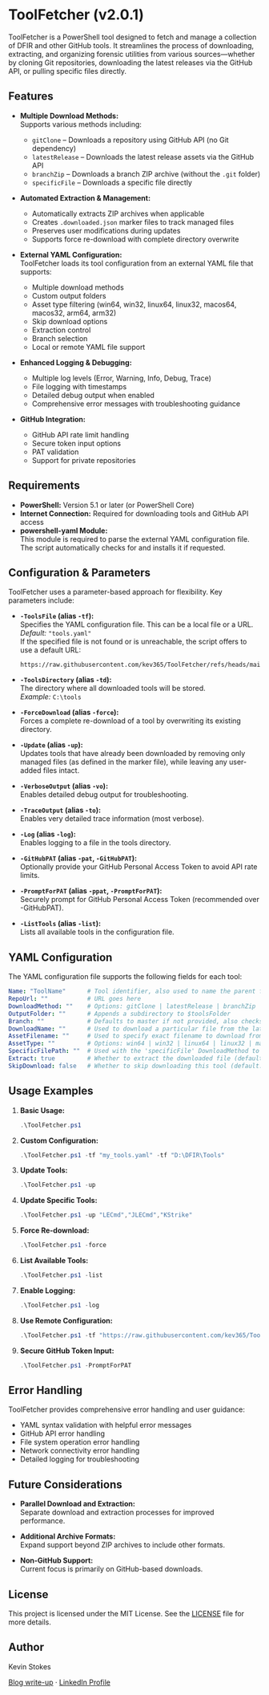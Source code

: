 # ToolFetcher (v2.0.1)

ToolFetcher is a PowerShell tool designed to fetch and manage a collection of DFIR and other GitHub tools. It streamlines the process of downloading, extracting, and organizing forensic utilities from various sources—whether by cloning Git repositories, downloading the latest releases via the GitHub API, or pulling specific files directly.

## Features

- **Multiple Download Methods:**  
  Supports various methods including:
  - `gitClone` – Downloads a repository using GitHub API (no Git dependency)
  - `latestRelease` – Downloads the latest release assets via the GitHub API
  - `branchZip` – Downloads a branch ZIP archive (without the `.git` folder)
  - `specificFile` – Downloads a specific file directly

- **Automated Extraction & Management:**  
  - Automatically extracts ZIP archives when applicable
  - Creates `.downloaded.json` marker files to track managed files
  - Preserves user modifications during updates
  - Supports force re-download with complete directory overwrite

- **External YAML Configuration:**  
  ToolFetcher loads its tool configuration from an external YAML file that supports:
  - Multiple download methods
  - Custom output folders
  - Asset type filtering (win64, win32, linux64, linux32, macos64, macos32, arm64, arm32)
  - Skip download options
  - Extraction control
  - Branch selection
  - Local or remote YAML file support

- **Enhanced Logging & Debugging:**  
  - Multiple log levels (Error, Warning, Info, Debug, Trace)
  - File logging with timestamps
  - Detailed debug output when enabled
  - Comprehensive error messages with troubleshooting guidance

- **GitHub Integration:**  
  - GitHub API rate limit handling
  - Secure token input options
  - PAT validation
  - Support for private repositories

## Requirements

- **PowerShell:** Version 5.1 or later (or PowerShell Core)
- **Internet Connection:** Required for downloading tools and GitHub API access
- **powershell-yaml Module:**  
  This module is required to parse the external YAML configuration file. The script automatically checks for and installs it if requested.

## Configuration & Parameters

ToolFetcher uses a parameter-based approach for flexibility. Key parameters include:

- **`-ToolsFile` (alias `-tf`):**  
  Specifies the YAML configuration file. This can be a local file or a URL.  
  *Default:* `"tools.yaml"`  
  If the specified file is not found or is unreachable, the script offers to use a default URL:  
  ```
  https://raw.githubusercontent.com/kev365/ToolFetcher/refs/heads/main/tools.yaml
  ```

- **`-ToolsDirectory` (alias `-td`):**  
  The directory where all downloaded tools will be stored.  
  *Example:* `C:\tools`

- **`-ForceDownload` (alias `-force`):**  
  Forces a complete re-download of a tool by overwriting its existing directory.

- **`-Update` (alias `-up`):**  
  Updates tools that have already been downloaded by removing only managed files (as defined in the marker file), while leaving any user-added files intact.

- **`-VerboseOutput` (alias `-vo`):**  
  Enables detailed debug output for troubleshooting.

- **`-TraceOutput` (alias `-to`):**  
  Enables very detailed trace information (most verbose).

- **`-Log` (alias `-log`):**  
  Enables logging to a file in the tools directory.

- **`-GitHubPAT` (alias `-pat`, `-GitHubPAT`):**  
  Optionally provide your GitHub Personal Access Token to avoid API rate limits.

- **`-PromptForPAT` (alias `-ppat`, `-PromptForPAT`):**  
  Securely prompt for GitHub Personal Access Token (recommended over -GitHubPAT).

- **`-ListTools` (alias `-list`):**  
  Lists all available tools in the configuration file.

## YAML Configuration

The YAML configuration file supports the following fields for each tool:

```yaml
Name: "ToolName"      # Tool identifier, also used to name the parent folder
RepoUrl: ""           # URL goes here
DownloadMethod: ""    # Options: gitClone | latestRelease | branchZip | specificFile
OutputFolder: ""      # Appends a subdirectory to $toolsFolder
Branch: ""            # Defaults to master if not provided, also checks main if master is not available
DownloadName: ""      # Used to download a particular file from the latestRelease
AssetFilename: ""     # Used to specify exact filename to download from latestRelease (supports regex)
AssetType: ""         # Options: win64 | win32 | linux64 | linux32 | macos64 | macos32 | arm64 | arm32
SpecificFilePath: ""  # Used with the 'specificFile' DownloadMethod to specify file path in repository
Extract: true         # Whether to extract the downloaded file (default: true)
SkipDownload: false   # Whether to skip downloading this tool (default: false)
```

## Usage Examples

1. **Basic Usage:**
   ```powershell
   .\ToolFetcher.ps1
   ```

2. **Custom Configuration:**
   ```powershell
   .\ToolFetcher.ps1 -tf "my_tools.yaml" -tf "D:\DFIR\Tools"
   ```

3. **Update Tools:**
   ```powershell
   .\ToolFetcher.ps1 -up
   ```

4. **Update Specific Tools:**
   ```powershell
   .\ToolFetcher.ps1 -up "LECmd","JLECmd","KStrike"
   ```

5. **Force Re-download:**
   ```powershell
   .\ToolFetcher.ps1 -force
   ```

6. **List Available Tools:**
   ```powershell
   .\ToolFetcher.ps1 -list
   ```

7. **Enable Logging:**
   ```powershell
   .\ToolFetcher.ps1 -log
   ```

8. **Use Remote Configuration:**
   ```powershell
   .\ToolFetcher.ps1 -tf "https://raw.githubusercontent.com/kev365/ToolFetcher/main/tools.yaml"
   ```

9. **Secure GitHub Token Input:**
   ```powershell
   .\ToolFetcher.ps1 -PromptForPAT
   ```

## Error Handling

ToolFetcher provides comprehensive error handling and user guidance:

- YAML syntax validation with helpful error messages
- GitHub API error handling
- File system operation error handling
- Network connectivity error handling
- Detailed logging for troubleshooting

## Future Considerations

- **Parallel Download and Extraction:**  
  Separate download and extraction processes for improved performance.
  
- **Additional Archive Formats:**  
  Expand support beyond ZIP archives to include other formats.

- **Non-GitHub Support:**  
  Current focus is primarily on GitHub-based downloads.

## License

This project is licensed under the MIT License. See the [LICENSE](LICENSE) file for more details.

## Author

Kevin Stokes

[Blog write-up](https://dfir-kev.medium.com/tool-fetcher-499c99aaa9fa) · [LinkedIn Profile](https://www.linkedin.com/in/dfir-kev/)
